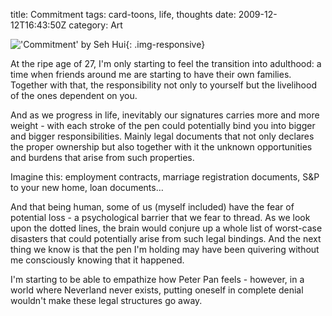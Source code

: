 title: Commitment
tags: card-toons, life, thoughts
date: 2009-12-12T16:43:50Z
category: Art

!['Commitment' by Seh Hui]({static}/images/2009/12/commitment-small.jpg){: .img-responsive}

At the ripe age of 27, I'm only starting to feel the transition into adulthood: a time when friends around me are starting to have their own families. Together with that, the responsibility not only to yourself but the livelihood of the ones dependent on you.

And as we progress in life, inevitably our signatures carries more and more weight - with each stroke of the pen could potentially bind you into bigger and bigger responsibilities. Mainly legal documents that not only declares the proper ownership but also together with it the unknown opportunities and burdens that arise from such properties.

Imagine this: employment contracts, marriage registration documents, S&P to your new home, loan documents…

And that being human, some of us (myself included) have the fear of potential loss - a psychological barrier that we fear to thread. As we look upon the dotted lines, the brain would conjure up a whole list of worst-case disasters that could potentially arise from such legal bindings. And the next thing we know is that the pen I'm holding may have been quivering without me consciously knowing that it happened.

I'm starting to be able to empathize how Peter Pan feels - however, in a world where Neverland never exists, putting oneself in complete denial wouldn't make these legal structures go away.
